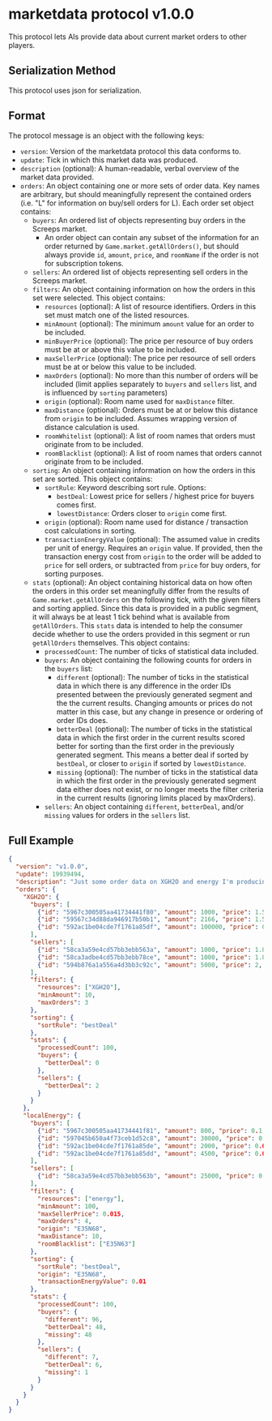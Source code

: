 # marketdata protocol v1.0.0

This protocol lets AIs provide data about current market orders to other players.

## Serialization Method

This protocol uses json for serialization.

## Format

The protocol message is an object with the following keys:

* `version`: Version of the marketdata protocol this data conforms to.
* `update`: Tick in which this market data was produced.
* `description` (optional): A human-readable, verbal overview of the market data provided.
* `orders`: An object containing one or more sets of order data. Key names are arbitrary, but should meaningfully represent the contained orders (i.e. "L" for information on buy/sell orders for L). Each order set object contains:
    * `buyers`: An ordered list of objects representing buy orders in the Screeps market.
        * An order object can contain any subset of the information for an order returned by `Game.market.getAllOrders()`, but should always provide `id`, `amount`, `price`, and `roomName` if the order is not for subscription tokens.
    * `sellers`: An ordered list of objects representing sell orders in the Screeps market.
    * `filters`: An object containing information on how the orders in this set were selected. This object contains:
        * `resources` (optional): A list of resource identifiers. Orders in this set must match one of the listed resources.
        * `minAmount` (optional): The minimum `amount` value for an order to be included.
        * `minBuyerPrice` (optional): The price per resource of buy orders must be at or above this value to be included.
        * `maxSellerPrice` (optional): The price per resource of sell orders must be at or below this value to be included.
        * `maxOrders` (optional): No more than this number of orders will be included (limit applies separately to `buyers` and `sellers` list, and is influenced by `sorting` parameters)
        * `origin` (optional): Room name used for `maxDistance` filter.
        * `maxDistance` (optional): Orders must be at or below this distance from `origin` to be included. Assumes wrapping version of distance calculation is used.
        * `roomWhitelist` (optional): A list of room names that orders must originate from to be included.
        * `roomBlacklist` (optional): A list of room names that orders cannot originate from to be included.
    * `sorting`: An object containing information on how the orders in this set are sorted. This object contains:
        * `sortRule`: Keyword describing sort rule. Options:
            * `bestDeal`: Lowest price for sellers / highest price for buyers comes first.
            * `lowestDistance`: Orders closer to `origin` come first.
        * `origin` (optional): Room name used for distance / transaction cost calculations in sorting.
        * `transactionEnergyValue` (optional): The assumed value in credits per unit of energy. Requires an `origin` value. If provided, then the transaction energy cost from `origin` to the order will be added to `price` for sell orders, or subtracted from `price` for buy orders, for sorting purposes.
    * `stats` (optional): An object containing historical data on how often the orders in this order set meaningfully differ from the results of `Game.market.getAllOrders` on the following tick, with the given filters and sorting applied. Since this data is provided in a public segment, it will always be at least 1 tick behind what is available from `getAllOrders`. This `stats` data is intended to help the consumer decide whether to use the orders provided in this segment or run `getAllOrders` themselves. This object contains:
        * `processedCount`: The number of ticks of statistical data included.
        * `buyers`: An object containing the following counts for orders in the `buyers` list:
            * `different` (optional): The number of ticks in the statistical data in which there is any difference in the order IDs presented between the previously generated segment and the the current results. Changing amounts or prices do not matter in this case, but any change in presence or ordering of order IDs does.
            * `betterDeal` (optional): The number of ticks in the statistical data in which the first order in the current results scored better for sorting than the first order in the previously generated segment. This means a better deal if sorted by `bestDeal`, or closer to `origin` if sorted by `lowestDistance`. 
            * `missing` (optional): The number of ticks in the statistical data in which the first order in the previously generated segment data either does not exist, or no longer meets the filter criteria in the current results (ignoring limits placed by maxOrders).
        * `sellers`: An object containing `different`, `betterDeal`, and/or `missing` values for orders in the `sellers` list.

## Full Example

```json
{
  "version": "v1.0.0",
  "update": 19939494,
  "description": "Just some order data on XGH2O and energy I'm producing for my friends.",
  "orders": {
    "XGH2O": {
      "buyers": [
        {"id": "5967c300505aa41734441f80", "amount": 1000, "price": 1.552, "roomName": "W53N83"},
        {"id": "59567c34d88da946917b50b1", "amount": 2166, "price": 1.551, "roomName": "E37N69"},
        {"id": "592ac1be04cde7f1761a85df", "amount": 100000, "price": 0.14, "roomName": "W21N91"}
      ],
      "sellers": [
        {"id": "58ca3a59e4cd57bb3ebb563a", "amount": 1000, "price": 1.872, "roomName": "E47N35"},
        {"id": "58ca3adbe4cd57bb3ebb78ce", "amount": 1000, "price": 1.872, "roomName": "W54N53"},
        {"id": "594b876a1a556a4d3bb3c92c", "amount": 5000, "price": 2, "roomName": "E13S56"}
      ],
      "filters": {
        "resources": ["XGH2O"],
        "minAmount": 10,
        "maxOrders": 3
      },
      "sorting": {
        "sortRule": "bestDeal"
      },
      "stats": {
        "processedCount": 100,
        "buyers": {
          "betterDeal": 0
        },
        "sellers": {
          "betterDeal": 2
        }
      }
    },
    "localEnergy": {
      "buyers": [
        {"id": "5967c300505aa41734441f81", "amount": 800, "price": 0.1, "roomName": "E37N68"},
        {"id": "597045b650a4f73ceb1d52c8", "amount": 30000, "price": 0.016, "roomName": "E36N68"},
        {"id": "592ac1be04cde7f1761a85de", "amount": 2000, "price": 0.014, "roomName": "E34N68"},
        {"id": "592ac1be04cde7f1761a85dd", "amount": 4500, "price": 0.015, "roomName": "E41N69"}
      ],
      "sellers": [
        {"id": "58ca3a59e4cd57bb3ebb563b", "amount": 25000, "price": 0.011, "roomName": "E28N72"}
      ],
      "filters": {
        "resources": ["energy"],
        "minAmount": 100,
        "maxSellerPrice": 0.015,
        "maxOrders": 4,
        "origin": "E35N68",
        "maxDistance": 10,
        "roomBlacklist": ["E35N63"]
      },
      "sorting": {
        "sortRule": "bestDeal",
        "origin": "E35N68",
        "transactionEnergyValue": 0.01
      },
      "stats": {
        "processedCount": 100,
        "buyers": {
          "different": 96,
          "betterDeal": 48,
          "missing": 48
        },
        "sellers": {
          "different": 7,
          "betterDeal": 6,
          "missing": 1
        }
      }
    }
  }
}
```
